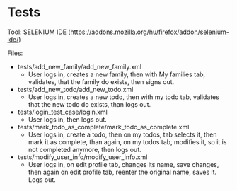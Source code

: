 # Tests
Tool: SELENIUM IDE (https://addons.mozilla.org/hu/firefox/addon/selenium-ide/)

Files:
  * tests/add_new_family/add_new_family.xml
    * User logs in, creates a new family, then with My families tab, validates, that the family do exists, then signs out.
  * tests/add_new_todo/add_new_todo.xml
    * User logs in, creates a new todo, then with my todo tab, validates that the new todo do exists, than logs out.
  * tests/login_test_case/login.xml
    * User logs in, then logs out.
  * tests/mark_todo_as_complete/mark_todo_as_complete.xml
    * User logs in, create a todo, then on my todos, tab selects it, then mark it as complete, than again, on my todos tab, modifies it, so it is not completed anymore, then logs out.
  * tests/modify_user_info/modify_user_info.xml
     * User logs in, on edit profile tab, changes its name, save changes, then again on edit profile tab, reenter the original name, saves it. Logs out.
